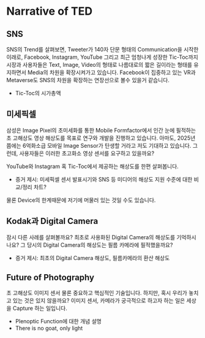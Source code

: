# Narrative of TED

## SNS

SNS의 Trend를 살펴보면, Tweeter가 140자 단문 형태의 Communication을 시작한 이래로, Facebook, Instagram, YouTube 그리고 최근 엄청나게 성장한 Tic-Toc까지
시장과 사용자들은 Text, Image, Video의 형태로 나름대로의 짧은 길이라는 형태를 유지하면서 Media의 차원을 확장시켜가고 있습니다.
Facebook이 집중하고 있는 VR과 Metaverse도 SNS의 차원을 확장하는 연장선으로 볼수 있을거 같습니다.

* Tic-Toc의 시가총액


## 미세픽셀

삼성은 Image Pixel의 초미세화를 통한 Mobile Formfactor에서 인간 눈에 필적하는 초 고해상도 영상 해상도를 목표로 연구와 개발을 진행하고 있습니다.
아마도, 2025년 쯤에는 6억화소급 모바일 Image Sensor가 탄생할 거라고 저도 기대하고 있습니다.
그런데, 사용자들은 이러한 초고화소 영상 센서를 요구하고 있을까요?

YouTube와 Instagram 혹 Tic-Toc에서 제공하는 해상도를 한편 살펴봅니다.

* 증거 제시: 미세픽셀 센서 발표시기와 SNS 등 미디어의 해상도 지원 수준에 대한 비교/정리 차트?

물론 Device의 한계때문에 저기에 머물러 있는 것일 수도 있습니다.

## Kodak과 Digital Camera

잠시 다른 사례를 살펴볼까요?
최초로 사용화된 Digital Camera의 해상도를 기억하시나요? 그 당시의 Digital Camera의 해상도는 필름 카메라에 필적했을까요?

* 증거 제시: 최초의 Digital Camera 해상도, 필름카메라의 환산 해상도

## Future of Photography

초 고해상도 이미지 센서 물론 중요하고 핵심적인 기술입니다. 하지만, 혹시 우리가 놓치고 있는 것은 있지 않을까요?
이미지 센서, 카메라가 궁극적으로 하고자 하는 일은 세상을 Capture 하는 일입니다.

* Plenoptic Function에 대한 개념 설명
* There is no goat, only light





